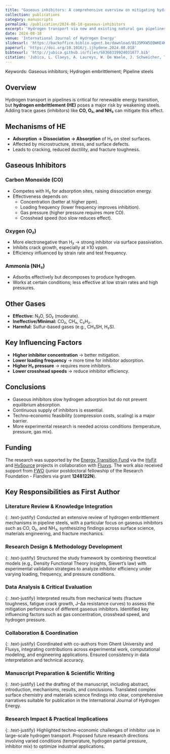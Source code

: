 ```yaml
---
title: "Gaseous inhibitors: A comprehensive overview on mitigating hydrogen embrittlement in pipeline steels"
collection: publications
category: manuscripts
permalink: /publication/2024-08-18-gaseous-inhibitors
excerpt: 'Hydrogen transport via new and existing natural gas pipelines is promising in the shift to more renewable energy as an efficient energy carrier is of utmost importance due to the discrepancy in timing between production and use of the energy. However, the risk of hydrogen embrittlement (HE) in pipeline steels exposed to pure hydrogen gas poses a significant challenge. An emerging approach to this issue involves adding trace amounts of inhibitor gases to the hydrogen gas such as oxygen or carbon monoxide. This work provides a comprehensive overview of the mitigation of HE in pipeline steels using these gaseous additives. While there is limited literature on the hydrogen/surface interaction with pipeline steels, numerous studies focus on the surface science of individual gaseous additives on clean iron surfaces. This overview delves deeper into the surface chemistry of these inhibitor gases when exposed to clean iron surfaces, emphasizing the competitive interactions of these gases in the presence of pure hydrogen. Introducing gaseous inhibitors in pure hydrogen reduces hydrogen absorption by slowing down the adsorption kinetics of hydrogen gas. However, during longer exposure times, the presence of inhibitors does not prevent hydrogen from reaching an equilibrium condition. Hence, a continuous supply of these inhibitors is essential for sustained mitigation. Moreover, various factors, including the type of mechanical test, hydrogen pressure, and inhibitor gas concentration influence the effectiveness of the HE mitigation by gaseous inhibitors. A clear overview on these parameter influences for pipeline steels is given in this work.'
date: 2024-08-18
venue: 'International Journal of Hydrogen Energy'
slidesurl: 'https://backoffice.biblio.ugent.be/download/01J5MXW5EQWKE4KHDX3CE64KE9/01J5MXW9YBHCBRBWX7TBA94EHV'
paperurl: 'https://doi.org/10.1016/j.ijhydene.2024.08.018'
bibtexurl: 'http://jubica.github.io/files/S0360319924031677.bib'
citation: 'Jubica, L. Claeys, A. Laureys, W. De Waele, J. Schweicher, T. Depover, K. Verbeken, Gaseous inhibitors: A comprehensive overview on mitigating hydrogen embrittlement in pipeline steels, International Journal of Hydrogen Energy 136 (2025) 630-642. doi:10.1016/j.ijhydene.2024.08.018'
---
```


Keywords: Gaseous inhibitors; Hydrogen embrittlement; Pipeline steels

## Overview
Hydrogen transport in pipelines is critical for renewable energy transition, but **hydrogen embrittlement (HE)** poses a major risk by weakening steels. Adding trace gases (inhibitors) like **CO, O₂, and NH₃** can mitigate this effect.

## Mechanisms of HE
- **Adsorption → Dissociation → Absorption** of H₂ on steel surfaces.  
- Affected by microstructure, stress, and surface defects.  
- Leads to cracking, reduced ductility, and fracture toughness.

## Gaseous Inhibitors
### Carbon Monoxide (CO)
- Competes with H₂ for adsorption sites, raising dissociation energy.
- Effectiveness depends on:
  - Concentration (better at higher ppm).
  - Loading frequency (lower frequency improves inhibition).
  - Gas pressure (higher pressure requires more CO).
  - Crosshead speed (too slow reduces effect).

### Oxygen (O₂)
- More electronegative than H₂ → strong inhibitor via surface passivation.
- Inhibits crack growth, especially at ≥10 vppm.
- Efficiency influenced by strain rate and test frequency.

### Ammonia (NH₃)
- Adsorbs effectively but decomposes to produce hydrogen.
- Works at certain conditions; less effective at low strain rates and high pressures.

## Other Gases
- **Effective:** N₂O, SO₂ (moderate).  
- **Ineffective/Minimal:** CO₂, CH₄, C₂H₂.  
- **Harmful:** Sulfur-based gases (e.g., CH₃SH, H₂S).

## Key Influencing Factors
- **Higher inhibitor concentration** → better mitigation.  
- **Lower loading frequency** → more time for inhibitor adsorption.  
- **Higher H₂ pressure** → requires more inhibitors.  
- **Lower crosshead speeds** → reduce inhibitor efficiency.

## Conclusions
- Gaseous inhibitors slow hydrogen adsorption but do not prevent equilibrium absorption.  
- Continuous supply of inhibitors is essential.  
- Techno-economic feasibility (compression costs, scaling) is a major barrier.  
- More experimental research is needed across conditions (temperature, pressure, gas mix).

## Funding
The research was supported by the  [Energy Transition Fund](https://economie.fgov.be/fr/themes/energie/transition-energetique/fonds-de-transition) via the [HyFit](https://www.fluxys.com/en/about-us/energy-transition/pioneering-research-to-accelerate-the-energy-transition) and  [HySource](https://www.fluxys.com/en/about-us/energy-transition/pioneering-research-to-accelerate-the-energy-transition) projects in collaboration with [Fluxys](https://www.fluxys.com/). The work also received support from [FWO](https://www.fwo.be/en/) (junior postdoctoral fellowship of the Research Foundation - Flanders via grant **1248122N**).

## Key Responsibilities as First Author
### Literature Review & Knowledge Integration
{: .text-justify}
Conducted an extensive review of hydrogen embrittlement mechanisms in pipeline steels, with a particular focus on gaseous inhibitors such as CO, O₂, and NH₃, synthesizing findings across surface science, materials engineering, and fracture mechanics.

### Research Design & Methodology Development
{: .text-justify}
Structured the study framework by combining theoretical models (e.g., Density Functional Theory insights, Sievert’s law) with experimental validation strategies to analyze inhibitor efficiency under varying loading, frequency, and pressure conditions.

### Data Analysis & Critical Evaluation
{: .text-justify}
Interpreted results from mechanical tests (fracture toughness, fatigue crack growth, J–∆a resistance curves) to assess the mitigation performance of different gaseous inhibitors. Identified key influencing factors such as gas concentration, crosshead speed, and hydrogen pressure.

### Collaboration & Coordination
{: .text-justify}
Coordinated with co-authors from Ghent University and Fluxys, integrating contributions across experimental work, computational modeling, and engineering applications. Ensured consistency in data interpretation and technical accuracy.

### Manuscript Preparation & Scientific Writing
{: .text-justify}
Led the drafting of the manuscript, including abstract, introduction, mechanisms, results, and conclusions. Translated complex surface chemistry and materials science findings into clear, comprehensive narratives suitable for publication in the International Journal of Hydrogen Energy.

### Research Impact & Practical Implications
{: .text-justify}
Highlighted techno-economic challenges of inhibitor use in large-scale hydrogen transport. Proposed future research directions involving varied conditions (temperature, hydrogen partial pressure, inhibitor mix) to optimize industrial applications.

